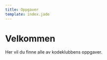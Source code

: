 ```yaml
---
title: Oppgaver
template: index.jade
---
```


# Velkommen

Her vil du finne alle av kodeklubbens oppgaver.
